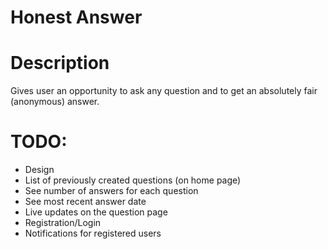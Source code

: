 Honest Answer
=============

# Description

Gives user an opportunity to ask any question and to get
an absolutely fair (anonymous) answer.

# TODO:

* Design
* List of previously created questions (on home page)
* See number of answers for each question
* See most recent answer date
* Live updates on the question page 
* Registration/Login
* Notifications for registered users
